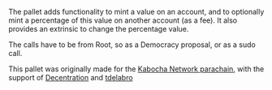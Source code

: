 The pallet adds functionality to mint a value on an account, and to optionally mint a percentage of this value on another account (as a fee).
It also provides an extrinsic to change the percentage value.

The calls have to be from Root, so as a Democracy proposal, or as a sudo call.

This pallet was originally made for the [Kabocha Network parachain](https://github.com/kabocha-network), with the support of [Decentration](https://github.com/decentration) and [tdelabro](https://github.com/tdelabro)
